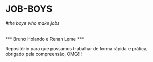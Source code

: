 # JOB-BOYS
<h6>#the boys who make jobs</h6>
***
Bruno Holando e Renan Leme
***

Repositório para que possamos trabalhar de forma rápida e prática, obrigado pela compreensão, OMG!!!
